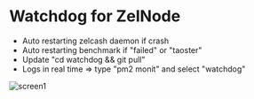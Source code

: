 # Watchdog for ZelNode
* Auto restarting zelcash daemon if crash  
* Auto restarting benchmark if "failed" or "taoster"
* Update "cd watchdog && git pull"
* Logs in real time => type "pm2 monit" and select "watchdog"  

![screen1](https://raw.githubusercontent.com/XK4MiLX/zelnode/master/image/w1pic.jpg)

